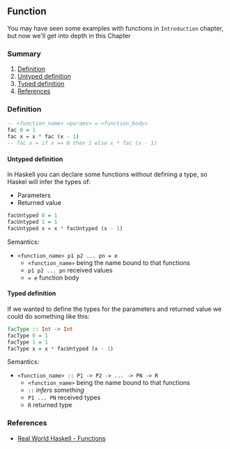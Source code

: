 ## Function
You may have seen some examples with functions in `Introduction` chapter, but now we'll get into depth in this Chapter

### Summary
1. [Definition](#definition)
  1. [Untyped definition](#untyped-definition)
  2. [Typed definition](#typed-definition)
9. [References](#references)

### Definition

```haskell
-- <function_name> <params> = <function_body>
fac 0 = 1
fac x = x * fac (x - 1)
-- fac x = if x == 0 then 1 else x * fac (x - 1)
```

#### Untyped definition
In Haskell you can declare some functions without defining a type, so Haskel will infer the types of:
- Parameters
- Returned value
```haskell
facUntyped 0 = 1
facUntyped 1 = 1
facUntyped x = x * facUntyped (x - 1)
```

Semantics:
- `<function_name> p1 p2 ... pn = e`
  - `<function_name>` being the name bound to that functions
  - `p1 p2 ... pn` received values
  - `= e` function body

#### Typed definition
If we wanted to define the types for the parameters and returned value we could do something like this:
```haskell
facType :: Int -> Int
facType 0 = 1
facType 1 = 1
facType x = x * facUntyped (x - 1)
```

Semantics:
- `<function_name> :: P1 -> P2 -> ... -> PN -> R`
  - `<function_name>` being the name bound to that functions
  - `::` _infers something_
  - `P1 ... PN` received types
  - `R` returned type

### References
- [Real World Haskell - Functions](http://book.realworldhaskell.org/read/types-and-functions.html)
